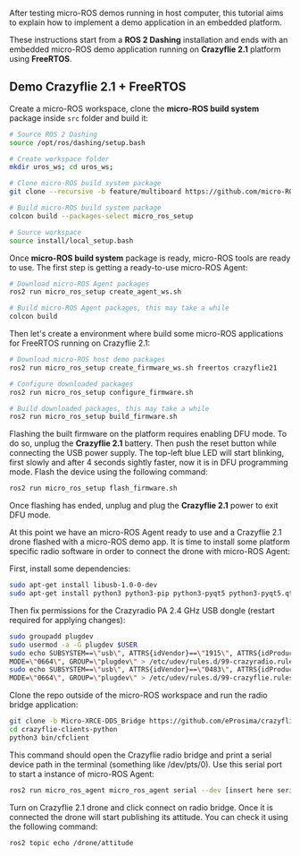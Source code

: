 After testing micro-ROS demos running in host computer, this tutorial aims to explain how to implement a demo application in an embedded platform.

These instructions start from a **ROS 2 Dashing** installation and ends with an embedded micro-ROS demo application running on **Crazyflie 2.1** platform using **FreeRTOS**.

## Demo Crazyflie 2.1 + FreeRTOS

Create a micro-ROS workspace, clone the **micro-ROS build system** package inside `src` folder and build it: 

```bash
# Source ROS 2 Dashing 
source /opt/ros/dashing/setup.bash

# Create workspace folder
mkdir uros_ws; cd uros_ws;

# Clone micro-ROS build system package
git clone --recursive -b feature/multiboard https://github.com/micro-ROS/micro-ros-build.git src/micro-ros-build

# Build micro-ROS build system package
colcon build --packages-select micro_ros_setup

# Source workspace
source install/local_setup.bash
```

Once **micro-ROS build system** package is ready, micro-ROS tools are ready to use. The first step is getting a ready-to-use micro-ROS Agent:

```bash
# Download micro-ROS Agent packages
ros2 run micro_ros_setup create_agent_ws.sh

# Build micro-ROS Agent packages, this may take a while
colcon build
```

Then let's create a environment where build some micro-ROS applications for FreeRTOS running on Crazyflie 2.1:

```bash
# Download micro-ROS host demo packages
ros2 run micro_ros_setup create_firmware_ws.sh freertos crazyflie21

# Configure downloaded packages
ros2 run micro_ros_setup configure_firmware.sh

# Build downloaded packages, this may take a while
ros2 run micro_ros_setup build_firmware.sh
```

Flashing the built firmware on the platform requires enabling DFU mode. To do so, unplug the **Crazyflie 2.1** battery. Then push the reset button while connecting the USB power supply. The top-left blue LED will start blinking, first slowly and after 4 seconds sightly faster, now it is in DFU programming mode. Flash the device using the following command:

```bash
ros2 run micro_ros_setup flash_firmware.sh
```

Once flashing has ended, unplug and plug the **Crazyflie 2.1** power to exit DFU mode.

At this point we have an micro-ROS Agent ready to use and a Crazyflie 2.1 drone flashed with a micro-ROS demo app. It is time to install some platform specific radio software in order to connect the drone with micro-ROS Agent: 

First, install some dependencies:
```bash
sudo apt-get install libusb-1.0-0-dev
sudo apt-get install python3 python3-pip python3-pyqt5 python3-pyqt5.qtsvg
```

Then fix permissions for the Crazyradio PA 2.4 GHz USB dongle (restart required for applying changes):
```bash
sudo groupadd plugdev
sudo usermod -a -G plugdev $USER
sudo echo SUBSYSTEM==\"usb\", ATTRS{idVendor}==\"1915\", ATTRS{idProduct}==\"7777\", \
MODE=\"0664\", GROUP=\"plugdev\" > /etc/udev/rules.d/99-crazyradio.rules
sudo echo SUBSYSTEM==\"usb\", ATTRS{idVendor}==\"0483\", ATTRS{idProduct}==\"5740\", \
MODE=\"0664\", GROUP=\"plugdev\" > /etc/udev/rules.d/99-crazyflie.rules
```

Clone the repo outside of the micro-ROS workspace and run the radio bridge application:
```bash
git clone -b Micro-XRCE-DDS_Bridge https://github.com/eProsima/crazyflie-clients-python
cd crazyflie-clients-python
python3 bin/cfclient
```

This command should open the Crazyflie radio bridge and print a serial device path in the terminal (something like /dev/pts/0). Use this serial port to start a instance of micro-ROS Agent:

```bash
ros2 run micro_ros_agent micro_ros_agent serial --dev [insert here serial device] -v6
```

Turn on Crazyflie 2.1 drone and click connect on radio bridge. Once it is connected the drone will start publishing its attitude. You can check it using the following command:

```bash 
ros2 topic echo /drone/attitude
```

